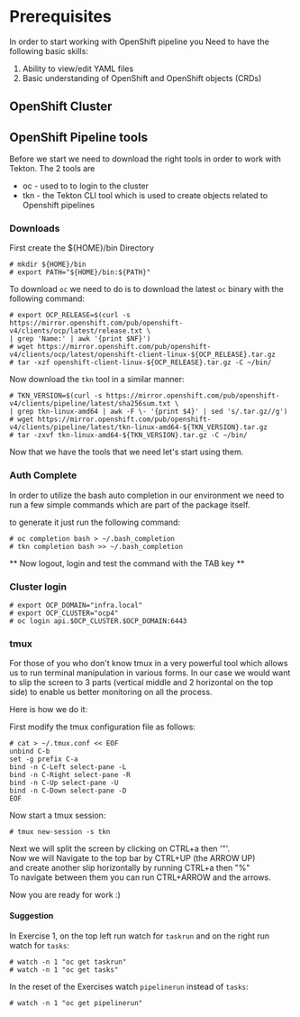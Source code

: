 # Prerequisites

In order to start working with OpenShift pipeline you Need to have the following basic skills:

1. Ability to view/edit YAML files
1. Basic understanding of OpenShift and OpenShift objects (CRDs)


## OpenShift Cluster

## OpenShift Pipeline tools   

Before we start we need to download the right tools in order to work with Tekton.
The 2 tools are
  - oc - used to to login to the cluster
  - tkn - the Tekton CLI tool which is used to create objects related to Openshift pipelines


### Downloads

First create the ${HOME}/bin Directory

    # mkdir ${HOME}/bin
    # export PATH="${HOME}/bin:${PATH}"

To download `oc` we need to do is to download the latest `oc` binary with the following command:

    # export OCP_RELEASE=$(curl -s https://mirror.openshift.com/pub/openshift-v4/clients/ocp/latest/release.txt \
    | grep 'Name:' | awk '{print $NF}')
    # wget https://mirror.openshift.com/pub/openshift-v4/clients/ocp/latest/openshift-client-linux-${OCP_RELEASE}.tar.gz
    # tar -xzf openshift-client-linux-${OCP_RELEASE}.tar.gz -C ~/bin/

Now download the `tkn` tool in a similar manner:

    # TKN_VERSION=$(curl -s https://mirror.openshift.com/pub/openshift-v4/clients/pipeline/latest/sha256sum.txt \
    | grep tkn-linux-amd64 | awk -F \- '{print $4}' | sed 's/.tar.gz//g')
    # wget https://mirror.openshift.com/pub/openshift-v4/clients/pipeline/latest/tkn-linux-amd64-${TKN_VERSION}.tar.gz
    # tar -zxvf tkn-linux-amd64-${TKN_VERSION}.tar.gz -C ~/bin/

Now that we have the tools that we need let's start using them.

### Auth Complete

In order to utilize the bash auto completion in our environment we need to run a few simple commands which are part of the package itself.  

to generate it just run the following command:

    # oc completion bash > ~/.bash_completion
    # tkn completion bash >> ~/.bash_completion

** Now logout, login and test the command with the TAB key **

### Cluster login

    # export OCP_DOMAIN="infra.local"
    # export OCP_CLUSTER="ocp4"
    # oc login api.$OCP_CLUSTER.$OCP_DOMAIN:6443

### tmux

For those of you who don't know tmux in a very powerful tool which allows us to run terminal manipulation in various forms. In our case we would want to slip the screen to 3 parts (vertical middle and 2 horizontal on the top side) to enable us better monitoring on all the process.

Here is how we do it:

First modify the tmux configuration file as follows:

    # cat > ~/.tmux.conf << EOF
    unbind C-b
    set -g prefix C-a
    bind -n C-Left select-pane -L
    bind -n C-Right select-pane -R
    bind -n C-Up select-pane -U
    bind -n C-Down select-pane -D
    EOF

Now start a tmux session:

    # tmux new-session -s tkn

Next we will split the screen by clicking on CTRL+a then '"'.  
Now we will Navigate to the top bar by CTRL+UP (the ARROW UP)  
and create another slip horizontally by running CTRL+a then "%"  
To navigate between them you can run CTRL+ARROW and the arrows.  

Now you are ready for work :)  

#### Suggestion

In Exercise 1, on the top left run watch for `taskrun` and on the right run watch for `tasks`:

    # watch -n 1 "oc get taskrun"
    # watch -n 1 "oc get tasks"

In the reset of the Exercises watch `pipelinerun` instead of `tasks`:

    # watch -n 1 "oc get pipelinerun"

